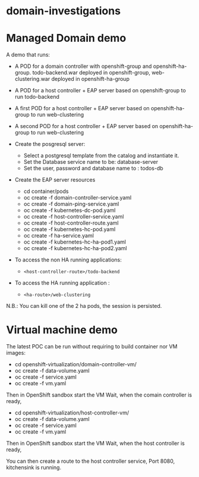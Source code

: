 # domain-investigations

# Managed Domain demo 

A demo that runs:

* A POD for a domain controller with openshift-group and openshift-ha-group. todo-backend.war deployed in openshift-group, web-clustering.war deployed in openshift-ha-group
* A POD for a host controller + EAP server based on openshift-group to run todo-backend
* A first POD for a host controller + EAP server based on openshift-ha-group to run web-clustering
* A second POD for a host controller + EAP server based on openshift-ha-group to run web-clustering

* Create the posgresql server:

  - Select a postgresql template from the catalog and instantiate it. 
  - Set the Database service name to be: database-server 
  - Set the user, password and database name to : todos-db

* Create the EAP server resources

  - cd container/pods
  - oc create -f domain-controller-service.yaml
  - oc create -f domain-ping-service.yaml
  - oc create -f kubernetes-dc-pod.yaml
  - oc create -f host-controller-service.yaml
  - oc create -f host-controller-route.yaml
  - oc create -f kubernetes-hc-pod.yaml
  - oc create -f ha-service.yaml
  - oc create -f kubernetes-hc-ha-pod1.yaml
  - oc create -f kubernetes-hc-ha-pod2.yaml

* To access the non HA running applications:

  - `<host-controller-route>/todo-backend`

* To access the HA running application :
  - `<ha-route>/web-clustering`

N.B.: You can kill one of the 2 ha pods, the session is persisted.
 
# Virtual machine demo
The latest POC can be run without requiring to build container nor VM images:

* cd openshift-virtualization/domain-controller-vm/
* oc create -f data-volume.yaml
* oc create -f service.yaml
* oc create -f vm.yaml

Then in OpenShift sandbox start the VM
Wait, when the comain controller is ready,

* cd openshift-virtualization/host-controller-vm/
* oc create -f data-volume.yaml
* oc create -f service.yaml
* oc create -f vm.yaml

Then in OpenShift sandbox start the VM
Wait, when the host controller is ready,

You can then create a route to the host controller service, Port 8080, kitchensink is running.
